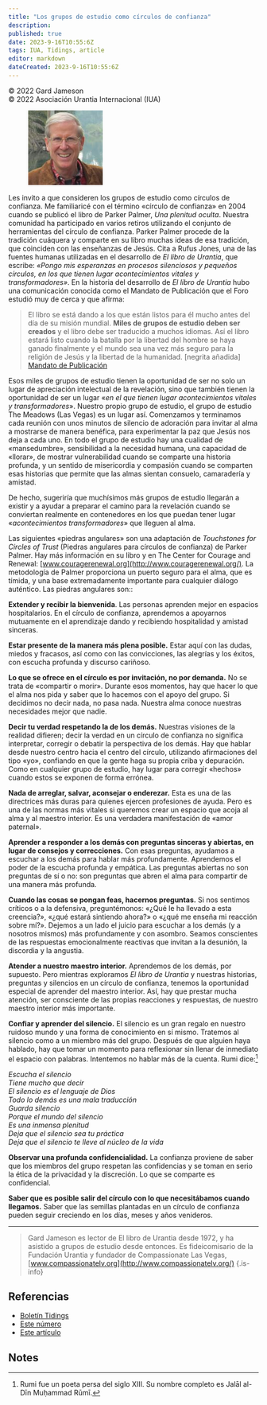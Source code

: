 ```yaml
---
title: "Los grupos de estudio como círculos de confianza"
description: 
published: true
date: 2023-9-16T10:55:6Z
tags: IUA, Tidings, article
editor: markdown
dateCreated: 2023-9-16T10:55:6Z
---
```


<p class="v-card v-sheet theme--light grey lighten-3 px-2">© 2022 Gard Jameson<br>© 2022 Asociación Urantia Internacional (IUA)</p>


<figure id="Figure_1" class="image urantiapedia image-style-align-left">
<img src="/image/article/IUA_Tidings/Gard-Jameson.jpg">
</figure>

Les invito a que consideren los grupos de estudio como círculos de confianza.  Me familiaricé con el término «círculo de confianza» en 2004 cuando se publicó el libro de Parker Palmer, _Una plenitud oculta_.  Nuestra comunidad ha participado en varios retiros utilizando el conjunto de herramientas del círculo de confianza.  Parker Palmer procede de la tradición cuáquera y comparte en su libro muchas ideas de esa tradición, que coinciden con las enseñanzas de Jesús.  Cita a Rufus Jones, una de las fuentes humanas utilizadas en el desarrollo de _El libro de Urantia_, que escribe: _«Pongo mis esperanzas en procesos silenciosos y pequeños círculos, en los que tienen lugar acontecimientos vitales y transformadores»_.  En la historia del desarrollo de _El libro de Urantia_ hubo una comunicación conocida como el Mandato de Publicación que el Foro estudió muy de cerca y que afirma:
<br style="clear:both;"/>

> El libro se está dando a los que están listos para él mucho antes del día de su misión mundial. **Miles de grupos de estudio deben ser creados** y el libro debe ser traducido a muchos idiomas. Así el libro estará listo cuando la batalla por la libertad del hombre se haya ganado finalmente y el mundo sea una vez más seguro para la religión de Jesús y la libertad de la humanidad. \[negrita añadida\] [Mandato de Publicación](/es/article/The_Publication_Mandate)

Esos miles de grupos de estudio tienen la oportunidad de ser no solo un lugar de apreciación intelectual de la revelación, sino que también tienen la oportunidad de ser un lugar «_en el que tienen lugar acontecimientos vitales y transformadores_». Nuestro propio grupo de estudio, el grupo de estudio The Meadows (Las Vegas) es un lugar así.  Comenzamos y terminamos cada reunión con unos minutos de silencio de adoración para invitar al alma a mostrarse de manera benéfica, para experimentar la paz que Jesús nos deja a cada uno.  En todo el grupo de estudio hay una cualidad de «mansedumbre», sensibilidad a la necesidad humana, una capacidad de «llorar», de mostrar vulnerabilidad cuando se comparte una historia profunda, y un sentido de misericordia y compasión cuando se comparten esas historias que permite que las almas sientan consuelo, camaradería y amistad.

De hecho, sugeriría que muchísimos más grupos de estudio llegarán a existir y a ayudar a preparar el camino para la revelación cuando se conviertan realmente en contenedores en los que puedan tener lugar «_acontecimientos transformadores_» que lleguen al alma.

Las siguientes «piedras angulares» son una adaptación de _Touchstones for Circles of Trust_ (Piedras angulares para círculos de confianza) de Parker Palmer. Hay más información en su libro y en The Center for Courage and Renewal: [www.couragerenewal.org](http://www.couragerenewal.org/). La metodología de Palmer proporciona un puerto seguro para el alma, que es tímida, y una base extremadamente importante para cualquier diálogo auténtico. Las piedras angulares son::

**Extender y recibir la bienvenida**. Las personas aprenden mejor en espacios hospitalarios. En el círculo de confianza, aprendemos a apoyarnos mutuamente en el aprendizaje dando y recibiendo hospitalidad y amistad sinceras.

**Estar presente de la manera más plena posible.** Estar aquí con las dudas, miedos y fracasos, así como con las convicciones, las alegrías y los éxitos, con escucha profunda y discurso cariñoso.

**Lo que se ofrece en el círculo es por invitación, no por demanda.** No se trata de «compartir o morir». Durante esos momentos, hay que hacer lo que el alma nos pida y saber que lo hacemos con el apoyo del grupo. Si decidimos no decir nada, no pasa nada. Nuestra alma conoce nuestras necesidades mejor que nadie.

**Decir tu verdad respetando la de los demás.** Nuestras visiones de la realidad difieren; decir la verdad en un círculo de confianza no significa interpretar, corregir o debatir la perspectiva de los demás. Hay que hablar desde nuestro centro hacia el centro del círculo, utilizando afirmaciones del tipo «yo», confiando en que la gente haga su propia criba y depuración. Como en cualquier grupo de estudio, hay lugar para corregir «hechos» cuando estos se exponen de forma errónea.

**Nada de arreglar, salvar, aconsejar o enderezar.** Esta es una de las directrices más duras para quienes ejercen profesiones de ayuda. Pero es una de las normas más vitales si queremos crear un espacio que acoja al alma y al maestro interior.  Es una verdadera manifestación de «amor paternal».

**Aprender a responder a los demás con preguntas sinceras y abiertas, en lugar de consejos y correcciones.** Con esas preguntas, ayudamos a escuchar a los demás para hablar más profundamente.  Aprendemos el poder de la escucha profunda y empática. Las preguntas abiertas no son preguntas de sí o no: son preguntas que abren el alma para compartir de una manera más profunda.

**Cuando las cosas se pongan feas, hacernos preguntas.** Si nos sentimos críticos o a la defensiva, preguntémonos: «¿Qué le ha llevado a esta creencia?», «¿qué estará sintiendo ahora?» o «¿qué me enseña mi reacción sobre mí?». Dejemos a un lado el juicio para escuchar a los demás (y a nosotros mismos) más profundamente y con asombro.  Seamos conscientes de las respuestas emocionalmente reactivas que invitan a la desunión, la discordia y la angustia.

**Atender a nuestro maestro interior.** Aprendemos de los demás, por supuesto. Pero mientras exploramos _El libro de Urantia_ y nuestras historias, preguntas y silencios en un círculo de confianza, tenemos la oportunidad especial de aprender del maestro interior. Así, hay que prestar mucha atención, ser consciente de las propias reacciones y respuestas, de nuestro maestro interior más importante.

**Confiar y aprender del silencio.** El silencio es un gran regalo en nuestro ruidoso mundo y una forma de conocimiento en sí mismo. Tratemos al silencio como a un miembro más del grupo. Después de que alguien haya hablado, hay que tomar un momento para reflexionar sin llenar de inmediato el espacio con palabras. Intentemos no hablar más de la cuenta.  Rumi dice:[^1]

_Escucha el silencio_<br>
_Tiene mucho que decir_<br>
_El silencio es el lenguaje de Dios_<br>
_Todo lo demás es una mala traducción_<br>
_Guarda silencio_<br>
_Porque el mundo del silencio_<br>
_Es una inmensa plenitud_<br>
_Deja que el silencio sea tu práctica_<br>
_Deja que el silencio te lleve al núcleo de la vida_

**Observar una profunda confidencialidad.** La confianza proviene de saber que los miembros del grupo respetan las confidencias y se toman en serio la ética de la privacidad y la discreción.  Lo que se comparte es confidencial.

**Saber que es posible salir del círculo con lo que necesitábamos cuando llegamos.** Saber que las semillas plantadas en un círculo de confianza pueden seguir creciendo en los días, meses y años venideros.

---

> Gard Jameson es lector de El libro de Urantia desde 1972, y ha asistido a grupos de estudio desde entonces. Es fideicomisario de la Fundación Urantia y fundador de Compassionate Las Vegas, [www.compassionatelv.org](http://www.compassionatelv.org/)
{.is-info}


## Referencias

- [Boletín Tidings](https://urantia-association.org/acerca-del-boletin-tidings/?lang=es)
- [Este número](https://urantia-association.org/newsletter/tidings-diciembre-2022/?lang=es)
- [Este artículo](https://urantia-association.org/los-grupos-de-estudio-como-circulos-de-confianza/?lang=es)



## Notes

[^1]: Rumi fue un poeta persa del siglo XIII. Su nombre completo es Jalāl al-Dīn Muḥammad Rūmī.